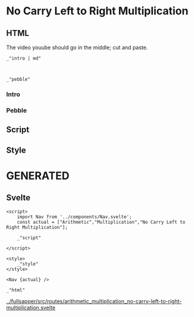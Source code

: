 # No Carry Left to Right Multiplication

## HTML

The video youube should go in the middle; cut and paste. 

    _"intro | md"

    

    _"pebble"


### Intro


### Pebble



## Script


## Style




# GENERATED

## Svelte

    <script>
        import Nav from '../components/Nav.svelte';
        const actual = ["Arithmetic","Multiplication","No Carry Left to Right Multiplication"];

        _"script"
    
    </script>

    <style>
        _"style"
    </style>

    <Nav {actual} />

    _"html"

[../fullsapper/src/routes/arithmetic_multiplication_no-carry-left-to-right-multiplication.svelte](# "save:")

